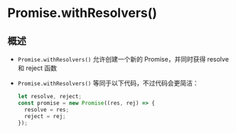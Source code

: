 # Promise.withResolvers()

## 概述

+ `Promise.withResolvers()` 允许创建一个新的 Promise，并同时获得 resolve 和 reject 函数

+ `Promise.withResolvers()` 等同于以下代码，不过代码会更简洁：

  ```js
  let resolve, reject;
  const promise = new Promise((res, rej) => {
    resolve = res;
    reject = rej;
  });
  ```
